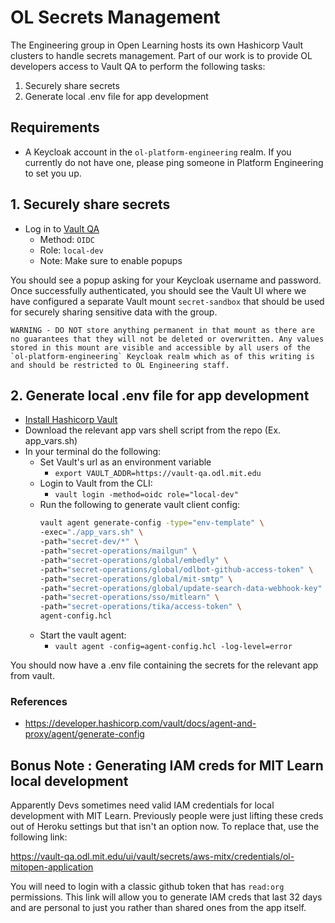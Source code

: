 # OL Secrets Management

The Engineering group in Open Learning hosts its own Hashicorp Vault clusters to handle secrets management. Part of our work is to provide OL developers access to Vault QA to perform the following tasks:
1. Securely share secrets
2. Generate local .env file for app development

## Requirements
- A Keycloak account in the `ol-platform-engineering` realm. If you currently do not have one, please ping someone in Platform Engineering to set you up.

## 1. Securely share secrets
- Log in to [Vault QA](https://vault-qa.odl.mit.edu)
    - Method: `OIDC`
    - Role: `local-dev`
    * Note: Make sure to enable popups

You should see a popup asking for your Keycloak username and password. Once successfully authenticated, you should see the Vault UI where we have configured a separate Vault mount `secret-sandbox` that should be used for securely sharing sensitive data with the group.

```WARNING - DO NOT store anything permanent in that mount as there are no guarantees that they will not be deleted or overwritten. Any values stored in this mount are visible and accessible by all users of the `ol-platform-engineering` Keycloak realm which as of this writing is and should be restricted to OL Engineering staff.```


## 2. Generate local .env file for app development

- [Install Hashicorp Vault](https://developer.hashicorp.com/vault/tutorials/getting-started/getting-started-install)
- Download the relevant app vars shell script from the repo (Ex. app_vars.sh)
- In your terminal do the following:
    - Set Vault's url as an environment variable
        - `export VAULT_ADDR=https://vault-qa.odl.mit.edu`
    - Login to Vault from the CLI:
        - `vault login -method=oidc role="local-dev"`
    - Run the following to generate vault client config:
        ```bash
        vault agent generate-config -type="env-template" \
        -exec="./app_vars.sh" \
        -path="secret-dev/*" \
        -path="secret-operations/mailgun" \
        -path="secret-operations/global/embedly" \
        -path="secret-operations/global/odlbot-github-access-token" \
        -path="secret-operations/global/mit-smtp" \
        -path="secret-operations/global/update-search-data-webhook-key" \
        -path="secret-operations/sso/mitlearn" \
        -path="secret-operations/tika/access-token" \
        agent-config.hcl
        ```
    - Start the vault agent:
        - `vault agent -config=agent-config.hcl -log-level=error`

You should now have a .env file containing the secrets for the relevant app from vault.


### References
- https://developer.hashicorp.com/vault/docs/agent-and-proxy/agent/generate-config

## Bonus Note : Generating IAM creds for MIT Learn local development

Apparently Devs sometimes need valid IAM credentials for local development with MIT Learn. Previously people were just lifting these creds out of Heroku settings but that isn't an option now. To replace that, use the following link:

https://vault-qa.odl.mit.edu/ui/vault/secrets/aws-mitx/credentials/ol-mitopen-application

You will need to login with a classic github token that has `read:org` permissions. This link will allow you to generate IAM creds that last 32 days and are personal to just you rather than shared ones from the app itself.
